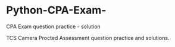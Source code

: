# Python-CPA-Exam-
CPA Exam question practice - solution 

TCS Camera Procted Assessment question practice and solutions.
